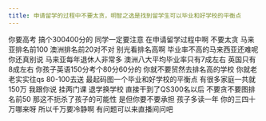 ```yaml
---
title: 申请留学的过程中不要太贪，明智之选是找到留学生可以毕业和好学校的平衡点
---
```

你要高考
搞个300400分的
同学一定要注意
在申请留学过程中啊
不要太贪
马来亚排名前100
澳洲排名前20对不对
别光看排名高啊
毕业率不高的马来西亚还难呢
你还真别说
马来亚每年退休人非常多
澳洲八大平均毕业率只有7成左右
英国只有8成左右
你孩子英语150分考个80分60分的
你就不要贸然去排名高的学校
你就老老实实往qs 80-100去送
最起码图一个毕业和好学校的平衡点
有很多家庭一共就150万
我跟你说
挂两门课
退学换学校
直接干到了QS300名以后
不要贪不要图排名前50
那这不扼杀了孩子的可能性
是但你要不要承担
孩子多读一年
你的三四十万哪来呀
所以千万要冷静啊
有问题可以来直播间问吧
